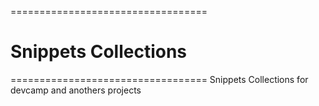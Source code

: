 ==================================
# Snippets Collections
==================================
Snippets Collections for devcamp and anothers projects
